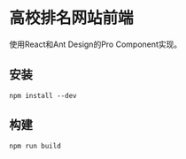 # 高校排名网站前端

使用React和Ant Design的Pro Component实现。

## 安装

```shell
npm install --dev
```

## 构建

```shell
npm run build
```
